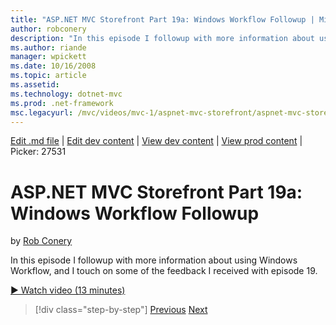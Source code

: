 ```yaml
---
title: "ASP.NET MVC Storefront Part 19a: Windows Workflow Followup | Microsoft Docs"
author: robconery
description: "In this episode I followup with more information about using Windows Workflow, and I touch on some of the feedback I received with episode 19."
ms.author: riande
manager: wpickett
ms.date: 10/16/2008
ms.topic: article
ms.assetid: 
ms.technology: dotnet-mvc
ms.prod: .net-framework
msc.legacyurl: /mvc/videos/mvc-1/aspnet-mvc-storefront/aspnet-mvc-storefront-part-19a-windows-workflow-followup
---
```

[Edit .md file](C:\Projects\msc\dev\Msc.Www\Web.ASP\App_Data\github\mvc\videos\mvc-1\aspnet-mvc-storefront\aspnet-mvc-storefront-part-19a-windows-workflow-followup.md) | [Edit dev content](http://www.aspdev.net/umbraco#/content/content/edit/26740) | [View dev content](http://docs.aspdev.net/tutorials/mvc/videos/mvc-1/aspnet-mvc-storefront/aspnet-mvc-storefront-part-19a-windows-workflow-followup.html) | [View prod content](http://www.asp.net/mvc/videos/mvc-1/aspnet-mvc-storefront/aspnet-mvc-storefront-part-19a-windows-workflow-followup) | Picker: 27531

ASP.NET MVC Storefront Part 19a: Windows Workflow Followup
====================
by [Rob Conery](https://github.com/robconery)

In this episode I followup with more information about using Windows Workflow, and I touch on some of the feedback I received with episode 19.

[&#9654; Watch video (13 minutes)](https://channel9.msdn.com/Blogs/ASP-NET-Site-Videos/aspnet-mvc-storefront-part-19a-windows-workflow-followup)

>[!div class="step-by-step"] [Previous](aspnet-mvc-mvc-storefront-part-19-processing-orders-with-windows-workflow.md) [Next](aspnet-mvc-storefront-part-20-logging.md)